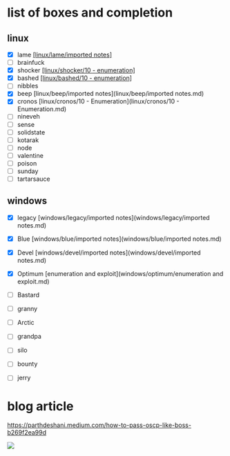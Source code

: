 
# list of boxes and completion

## linux
- [x] lame [[linux/lame/imported notes]](linux/lame/imported%20notes.md)
- [ ] brainfuck
- [x] shocker [[linux/shocker/10 - enumeration]](linux/shocker/10%20-%20enumeration.md)
- [x] bashed [[linux/bashed/10 - enumeration]](linux/bashed/10+-+enumeration.md)
- [ ] nibbles
- [x] beep [linux/beep/imported notes](linux/beep/imported notes.md)
- [x] cronos [linux/cronos/10 - Enumeration](linux/cronos/10 - Enumeration.md)
- [ ] nineveh
- [ ] sense
- [ ] solidstate
- [ ] kotarak
- [ ] node
- [ ] valentine
- [ ] poison
- [ ] sunday
- [ ] tartarsauce

## windows
- [x] legacy [windows/legacy/imported notes](windows/legacy/imported notes.md)
- [x] Blue [windows/blue/imported notes](windows/blue/imported notes.md)
- [x] Devel [windows/devel/imported notes](windows/devel/imported notes.md)
- [x] Optimum [enumeration and exploit](windows/optimum/enumeration and exploit.md)
- [ ] Bastard
- [ ] granny
- [ ] Arctic
- [ ] grandpa
- [ ] silo
- [ ] bounty
- [ ] jerry


# blog article
https://parthdeshani.medium.com/how-to-pass-oscp-like-boss-b269f2ea99d

![](https://miro.medium.com/max/624/1*9sYQDk8zc5HBZyhQJ9D8dA.jpeg)